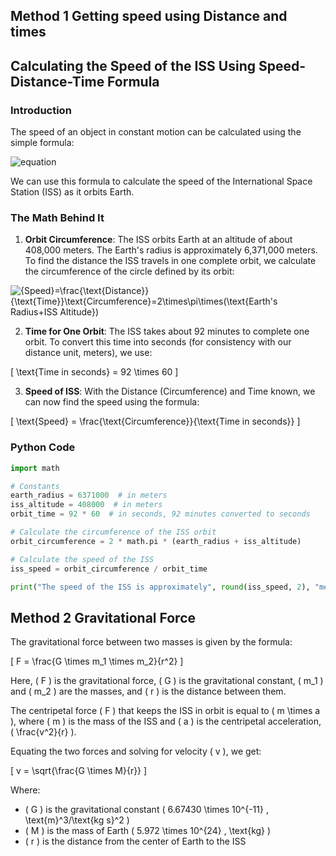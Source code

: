 
## Method 1 Getting speed using Distance and times

## Calculating the Speed of the ISS Using Speed-Distance-Time Formula

### Introduction

The speed of an object in constant motion can be calculated using the simple formula:


![equation]([https://latex.codecogs.com/gif.latex?Speed%20%3D%20%5Cfrac%7BDistance%7D%7BTime%7D](https://latex.codecogs.com/svg.image?{Speed}=\frac{\text{Distance}}{\text{Time}}))



We can use this formula to calculate the speed of the International Space Station (ISS) as it orbits Earth.

### The Math Behind It

1. **Orbit Circumference**: The ISS orbits Earth at an altitude of about 408,000 meters. The Earth's radius is approximately 6,371,000 meters. To find the distance the ISS travels in one complete orbit, we calculate the circumference of the circle defined by its orbit:

<img src="https://latex.codecogs.com/svg.image?{Speed}=\frac{\text{Distance}}{\text{Time}}\text{Circumference}=2\times\pi\times(\text{Earth's&space;Radius&plus;ISS&space;Altitude})" title="{Speed}=\frac{\text{Distance}}{\text{Time}}\text{Circumference}=2\times\pi\times(\text{Earth's Radius+ISS Altitude})" />

2. **Time for One Orbit**: The ISS takes about 92 minutes to complete one orbit. To convert this time into seconds (for consistency with our distance unit, meters), we use:

\[
\text{Time in seconds} = 92 \times 60
\]

3. **Speed of ISS**: With the Distance (Circumference) and Time known, we can now find the speed using the formula:

\[
\text{Speed} = \frac{\text{Circumference}}{\text{Time in seconds}}
\]

### Python Code

```python
import math

# Constants
earth_radius = 6371000  # in meters
iss_altitude = 408000  # in meters
orbit_time = 92 * 60  # in seconds, 92 minutes converted to seconds

# Calculate the circumference of the ISS orbit
orbit_circumference = 2 * math.pi * (earth_radius + iss_altitude)

# Calculate the speed of the ISS
iss_speed = orbit_circumference / orbit_time

print("The speed of the ISS is approximately", round(iss_speed, 2), "meters per second.")

```




## Method 2 Gravitational Force

The gravitational force between two masses is given by the formula:

\[
F = \frac{G \times m_1 \times m_2}{r^2}
\]

Here, \( F \) is the gravitational force, \( G \) is the gravitational constant, \( m_1 \) and \( m_2 \) are the masses, and \( r \) is the distance between them.

The centripetal force \( F \) that keeps the ISS in orbit is equal to \( m \times a \), where \( m \) is the mass of the ISS and \( a \) is the centripetal acceleration, \( \frac{v^2}{r} \).

Equating the two forces and solving for velocity \( v \), we get:

\[
v = \sqrt{\frac{G \times M}{r}}
\]

Where:
- \( G \) is the gravitational constant \( 6.67430 \times 10^{-11} \, \text{m}^3/\text{kg s}^2 \)
- \( M \) is the mass of Earth \( 5.972 \times 10^{24} \, \text{kg} \)
- \( r \) is the distance from the center of Earth to the ISS
